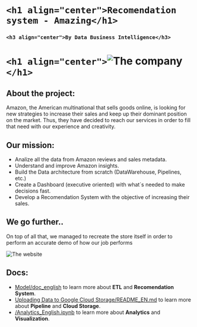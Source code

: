 # `<h1 align="center">`**`Recomendation system - Amazing`**`</h1>`

### `<h3 align="center">`**`By Data Business Intelligence`**`</h3>`

# `<h1 align="center">`![The company](https://i.imgur.com/TmQaBXD.png)`</h1>`

## About the project:

Amazon, the American multinational that sells goods online, is looking for new strategies to increase their sales and keep up their dominant position on the market. Thus, they have decided to reach our services in order to fill that need with our experience and creativity.

## Our mission:

- Analize all the data from Amazon reviews and sales metadata.
- Understand and improve Amazon insights.
- Build the Data architecture from scratch (DataWarehouse, Pipelines, etc.)
- Create a Dashboard (executive oriented) with what´s needed to make decisions fast.
- Develop a Recomendation System with the objective of increasing their sales.

## We go further..

 On top of all that, we managed to recreate the store itself in order to perform an accurate demo of how our job performs

![The website](https://i.imgur.com/N0UCTIe.png)

## Docs:

- [Model/doc_english](https://github.com/joacota2/PF-DATASCIENCE/blob/main/Modelo/doc_english.md) to learn more about **ETL** and **Recomendation System**.
- [Uploading Data to Google Cloud Storage/README_EN.md](https://github.com/joacota2/PF-DATASCIENCE/blob/main/Uploading%20Data%20to%20Google%20Cloud%20Storage/README_EN.md) to learn more about **Pipeline** and **Cloud Storage**.
- [/Analytics_English.ipynb](https://github.com/joacota2/PF-DATASCIENCE/blob/main/Analytics_English.ipynb) to learn more about **Analytics** and **Visualization**.
